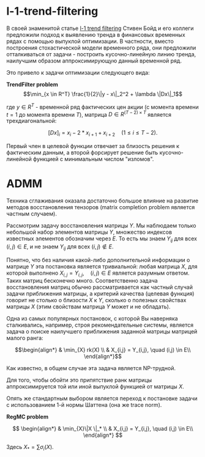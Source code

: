 # l-1-trend-filtering

В своей знаменитой статье [l-1 trend filtering](https://web.stanford.edu/~boyd/papers/l1_trend_filter.html) Стивен Бойд и его коллеги предложили подход к выявлению тренда в финансовых временных рядах с помощью выпуклой оптимизации. В частности, вместо построения стохастической модели временного ряда, они предложили отталкиваться от задачи - построить кусочно-линейную линию тренда, наилучшим образом аппроксимирующую данный временной ряд.

Это привело к задачи оптимизации следующего вида:

**TrendFilter problem**
$$\min_{x \in R^T} \frac{1}{2}\|y - x\|_2^2 + \lambda \|Dx\|_1$$

где $y \in R^T$ - временной ряд фактических цен акции (с момента времени $t = 1$ до момента времени $T$), матрица $D \in R^{(T-2) \times T}$ является трехдиагональной: 

$$
[Dx]_i = x_i - 2 * x_{i+1} + x_{i+2} \quad (1\leq i \leq T-2).
$$

Первый член в целевой функции отвечает за близость решения к фактическим данным, а второй форсирует решение  быть кусочно-линейной функцией с минимальным числом "изломов". 

# ADMM

Техника сглаживания оказала достаточно большое влияние на развитие методов восстановления тензоров (matrix completion problem является частным случаем). 

Рассмотрим задачу восстановления матрицы $Y$. Мы наблюдаем только небольшой набор элементов матрицы $Y$, множество индексов известных элементов обозначим через $E$. То есть мы знаем $Y_{ij}$ для всех $(i,j) \in E$, и не знаем $Y_{ij}$ для всех $(i,j) \notin E$.

Понятно, что без наличия какой-либо дополнительной информации о матрице $Y$ эта постановка является тривиальной: любая матрица $X$, для которой выполнено $X_{i,j} = Y_{i,j}, \quad (i,j) \in E$ является разумным ответом. Таких матриц бесконечно много. Соответственно задача восстановления матриц обычно рассматривается как частный случай задачи приближения матрицы, а критерий качества (целевая функция) говорит не столько о близости $X$ к $Y$, сколько о полезных свойствах матрицы $X$ (этим свойствам матрица $Y$ может и не обладать).

Одна из самых популярных постановок, с которой Вы наверняка сталкивались, например, строя рекомендательные системы, является задача о поиске наилучшего приближения заданной матрицы матрицей малого ранга:

$$\begin{align*}
& \min_{X} rk(X) \\
& X_{i,j} = Y_{i,j}, \quad (i,j) \in E\\
\end{align*}$$

Как известно, в общем случае эта задача является NP-трудной.

Для того, чтобы обойти это припятствие ранк матрицы аппроксимируется той или иной выпуклой функцией от матрицы $X$.

Опять же стандартным выбором является переход к постановке задачи с использованием 1-й нормы Шаттена (она же trace norm).

$\textbf{RegMC problem}$

$$
\begin{align*}
& \min_{X}\|X \|_* \\
& X_{i,j} = Y_{i,j}, \quad (i,j) \in E\\
\end{align*}
$$

Здесь $X_* = \sum \sigma_i(X)$. 
